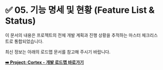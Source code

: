 # ✅ 05. 기능 명세 및 현황 (Feature List & Status)

이 문서의 내용은 프로젝트의 전체 개발 계획과 진행 상황을 추적하는 마스터 체크리스트로 통합되었습니다.

최신 정보는 아래의 로드맵 문서를 참고해 주시기 바랍니다.

**[➡️ Project: Cortex - 개발 로드맵 바로가기](../PROJECT_ROADMAP.md)**
